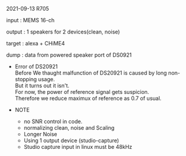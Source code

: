 2021-09-13
R705    
  
input : MEMS 16-ch

output : 1 speakers for 2 devices(clean, noise)  

target : alexa + CHiME4

dump   : data from powered speaker port of DS0921  

+  Error of DS20921   
Before We thaught malfunction of DS20921 is caused by long non-stopping usage.   
But it turns out it isn't.   
For now, the power of reference signal gets suspicion.   
Therefore we reduce maximux of reference as 0.7 of usual.    

+ NOTE  
  - no SNR control in code.    
  - normalizing clean, noise and Scaling  
  - Longer Noise  
  - Using 1 output device (studio-capture)
  - Studio capture input in linux must be 48kHz  

